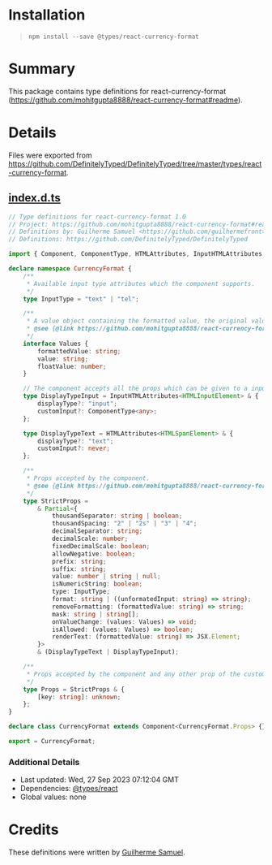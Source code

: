 # Installation
> `npm install --save @types/react-currency-format`

# Summary
This package contains type definitions for react-currency-format (https://github.com/mohitgupta8888/react-currency-format#readme).

# Details
Files were exported from https://github.com/DefinitelyTyped/DefinitelyTyped/tree/master/types/react-currency-format.
## [index.d.ts](https://github.com/DefinitelyTyped/DefinitelyTyped/tree/master/types/react-currency-format/index.d.ts)
````ts
// Type definitions for react-currency-format 1.0
// Project: https://github.com/mohitgupta8888/react-currency-format#readme
// Definitions by: Guilherme Samuel <https://github.com/guilhermefront>
// Definitions: https://github.com/DefinitelyTyped/DefinitelyTyped

import { Component, ComponentType, HTMLAttributes, InputHTMLAttributes } from "react";

declare namespace CurrencyFormat {
    /**
     * Available input type attributes which the component supports.
     */
    type InputType = "text" | "tel";

    /**
     * A value object containing the formatted value, the original value and the float value.
     * @see {@link https://github.com/mohitgupta8888/react-currency-format#values-object}
     */
    interface Values {
        formattedValue: string;
        value: string;
        floatValue: number;
    }

    // The component accepts all the props which can be given to a input or span based on displayType selected.
    type DisplayTypeInput = InputHTMLAttributes<HTMLInputElement> & {
        displayType?: "input";
        customInput?: ComponentType<any>;
    };

    type DisplayTypeText = HTMLAttributes<HTMLSpanElement> & {
        displayType?: "text";
        customInput?: never;
    };

    /**
     * Props accepted by the component.
     * @see {@link https://github.com/mohitgupta8888/react-currency-format#props}
     */
    type StrictProps =
        & Partial<{
            thousandSeparator: string | boolean;
            thousandSpacing: "2" | "2s" | "3" | "4";
            decimalSeparator: string;
            decimalScale: number;
            fixedDecimalScale: boolean;
            allowNegative: boolean;
            prefix: string;
            suffix: string;
            value: number | string | null;
            isNumericString: boolean;
            type: InputType;
            format: string | ((unformatedInput: string) => string);
            removeFormatting: (formattedValue: string) => string;
            mask: string | string[];
            onValueChange: (values: Values) => void;
            isAllowed: (values: Values) => boolean;
            renderText: (formattedValue: string) => JSX.Element;
        }>
        & (DisplayTypeText | DisplayTypeInput);

    /**
     * Props accepted by the component and any other prop of the customInput.
     */
    type Props = StrictProps & {
        [key: string]: unknown;
    };
}

declare class CurrencyFormat extends Component<CurrencyFormat.Props> {}

export = CurrencyFormat;

````

### Additional Details
 * Last updated: Wed, 27 Sep 2023 07:12:04 GMT
 * Dependencies: [@types/react](https://npmjs.com/package/@types/react)
 * Global values: none

# Credits
These definitions were written by [Guilherme Samuel](https://github.com/guilhermefront).
